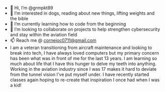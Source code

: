 - 👋 Hi, I’m @grmpkt89 
- 👀 I’m interested in dogs, reading about new things, lifting weights and the bible
- 🌱 I’m currently learning how to code from the beginning 
- 💞️ I’m looking to collaborate on projects to help strengthen cybersecurity and stay within the aviation field
- 📫 Reach me @ cornejoc0711@gmail.com
- I am a veteran transitioning from aircraft maintenance and looking to break into tech, I have always loved computers but my primary concern has been what was in front of me for the last 13 years.
I am learning so much about life that I have this hunger to delve my teeth into anything. Working in the aviation industry since I was 17 makes it hard to deviate from the tunnel vision I've put myself under. I have recently started classes again hoping to re-create that inspiration I once had when I was a kid!
<!---
grmpkt89/grmpkt89 is a ✨ special ✨ repository because its `README.md` (this file) appears on your GitHub profile.
You can click the Preview link to take a look at your changes.
--->
